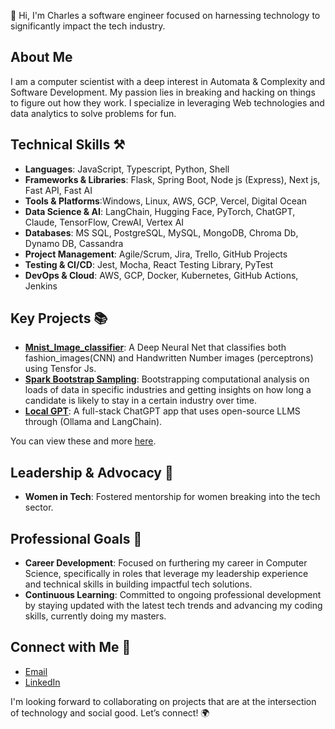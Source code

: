 👋 Hi, I'm Charles a software engineer focused on harnessing technology to significantly impact the tech industry.

## About Me
I am a computer scientist with a deep interest in Automata & Complexity  and Software Development. My passion lies in breaking and hacking on things to figure out how they work. I specialize in leveraging Web technologies and data analytics to solve problems for fun.

## Technical Skills ⚒️
- **Languages**:  JavaScript, Typescript, Python, Shell
- **Frameworks & Libraries**:  Flask, Spring Boot, Node js (Express), Next js, Fast API, Fast AI
- **Tools & Platforms**:Windows, Linux, AWS, GCP, Vercel, Digital Ocean
- **Data Science & AI**: LangChain, Hugging Face, PyTorch, ChatGPT, Claude, TensorFlow, CrewAI, Vertex AI
- **Databases**: MS SQL, PostgreSQL, MySQL, MongoDB, Chroma Db, Dynamo DB, Cassandra
- **Project Management**: Agile/Scrum, Jira, Trello, GitHub Projects
- **Testing & CI/CD**: Jest, Mocha, React Testing Library, PyTest
- **DevOps & Cloud**: AWS, GCP, Docker, Kubernetes, GitHub Actions, Jenkins

## Key Projects 📚
- **[Mnist_Image_classifier](https://github.com/bozicschucky/mnist_image_classifier)**: A Deep Neural Net that classifies both fashion_images(CNN) and Handwritten Number images (perceptrons) using Tensfor Js.
- **[Spark Bootstrap Sampling](https://github.com/bozicschucky/SparkBootstrap)**: Bootstrapping computational analysis on loads of data in specific industries and getting insights on how long a candidate is likely to stay in a certain industry over time.
- **[Local GPT](https://github.com/bozicschucky/local_gpt)**: A full-stack ChatGPT app that uses open-source LLMS through (Ollama and LangChain).
<!-- - **[Project Name 4]**: Focus on technology, design, and development involved.
- **[Project Name 5]**: Additional relevant details about the project and its results. -->

You can view these and more [here](https://github.com/bozicschucky?tab=repositories).

## Leadership & Advocacy 🌟
- **Women in Tech**: Fostered mentorship for women breaking into the tech sector.

## Professional Goals 🚀
- **Career Development**: Focused on furthering my career in Computer Science, specifically in roles that leverage my leadership experience and technical skills in building impactful tech solutions.
- **Continuous Learning**: Committed to ongoing professional development by staying updated with the latest tech trends and advancing my coding skills, currently doing my masters.

## Connect with Me 🔗
- [Email](charlessekito.work@gmail.com)
- [LinkedIn](https://www.linkedin.com/in/charles-ssekitto-842a4315b/)

I'm looking forward to collaborating on projects that are at the intersection of technology and social good. Let’s connect! 🌍

